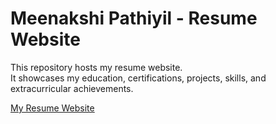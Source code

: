 # Meenakshi Pathiyil - Resume Website
This repository hosts my resume website.                                                
It showcases my education, certifications, projects, skills, and extracurricular achievements.

[My Resume Website](https://MeenakshiPathiyil.github.io/)
